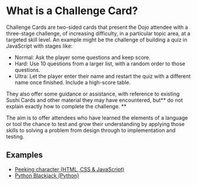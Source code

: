 # What is a Challenge Card?

Challenge Cards are two-sided cards that present the Dojo attendee with a three-stage challenge, of increasing difficulty, in a particular topic area, at a targeted skill level. An example might be the challenge of building a quiz in JavaScript with stages like:

* Normal: Ask the player some questions and  keep score.
* Hard: Use 10 questions from a larger list, with a random order to those questions.
* Ultra: Let the player enter their name and restart the quiz with a different name once finished. Include a high-score table.

They also offer some guidance or assistance, with reference to existing Sushi Cards and other material they may have encountered, but** do not explain exactly how to complete the challenge. **

The aim is to offer attendees who have learned the elements of a language or tool the chance to test and grow their understanding by applying those skills to solving a problem from design through to implementation and testing.

## Examples

* [Peeking character (HTML, CSS & JavaScript)](http://kata.coderdojo.com/images/d/d5/Peeking_Character_Challenge.pdf)
* [Python Blackjack (Python)](http://kata.coderdojo.com/images/3/3d/Python_Blackjack.pdf)
